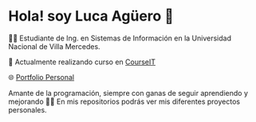 # Hola! soy Luca Agüero 👋 

👨‍💻 Estudiante de Ing. en Sistemas de Información en la Universidad Nacional de Villa Mercedes.

🚀 Actualmente realizando curso en [CourseIT](https://courseit.io/)

🌐 [Portfolio Personal](https://agueroluca.com.ar/)

Amante de la programación, siempre con ganas de seguir aprendiendo y mejorando 🙌💪
En mis repositorios podrás ver mis diferentes proyectos personales.



<!---
luca3212/luca3212 is a ✨ special ✨ repository because its `README.md` (this file) appears on your GitHub profile.
You can click the Preview link to take a look at your changes.
--->
